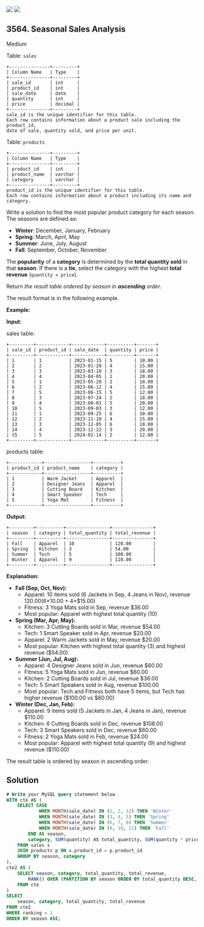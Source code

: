 [![](https://img.shields.io/github/stars/javadev/LeetCode-in-Java?label=Stars&style=flat-square)](https://github.com/javadev/LeetCode-in-Java)
[![](https://img.shields.io/github/forks/javadev/LeetCode-in-Java?label=Fork%20me%20on%20GitHub%20&style=flat-square)](https://github.com/javadev/LeetCode-in-Java/fork)

## 3564\. Seasonal Sales Analysis

Medium

Table: `sales`

    +---------------+---------+
    | Column Name   | Type    |
    +---------------+---------+
    | sale_id       | int     |
    | product_id    | int     |
    | sale_date     | date    |
    | quantity      | int     |
    | price         | decimal |
    +---------------+---------+
    sale_id is the unique identifier for this table.
    Each row contains information about a product sale including the product_id,
    date of sale, quantity sold, and price per unit. 

Table: `products`

    +---------------+---------+
    | Column Name   | Type    |
    +---------------+---------+
    | product_id    | int     |
    | product_name  | varchar |
    | category      | varchar |
    +---------------+---------+
    product_id is the unique identifier for this table.
    Each row contains information about a product including its name and category. 

Write a solution to find the most popular product category for each season. The seasons are defined as:

*   **Winter**: December, January, February
*   **Spring**: March, April, May
*   **Summer**: June, July, August
*   **Fall**: September, October, November

The **popularity** of a **category** is determined by the **total quantity sold** in that **season**. If there is a **tie**, select the category with the highest **total revenue** (`quantity × price`).

Return _the result table ordered by season in **ascending** order_.

The result format is in the following example.

**Example:**

**Input:**

sales table:

    +---------+------------+------------+----------+-------+
    | sale_id | product_id | sale_date  | quantity | price |
    +---------+------------+------------+----------+-------+
    | 1       | 1          | 2023-01-15 | 5        | 10.00 |
    | 2       | 2          | 2023-01-20 | 4        | 15.00 |
    | 3       | 3          | 2023-03-10 | 3        | 18.00 |
    | 4       | 4          | 2023-04-05 | 1        | 20.00 |
    | 5       | 1          | 2023-05-20 | 2        | 10.00 |
    | 6       | 2          | 2023-06-12 | 4        | 15.00 |
    | 7       | 5          | 2023-06-15 | 5        | 12.00 |
    | 8       | 3          | 2023-07-24 | 2        | 18.00 |
    | 9       | 4          | 2023-08-01 | 5        | 20.00 |
    | 10      | 5          | 2023-09-03 | 3        | 12.00 |
    | 11      | 1          | 2023-09-25 | 6        | 10.00 |
    | 12      | 2          | 2023-11-10 | 4        | 15.00 |
    | 13      | 3          | 2023-12-05 | 6        | 18.00 |
    | 14      | 4          | 2023-12-22 | 3        | 20.00 |
    | 15      | 5          | 2024-02-14 | 2        | 12.00 |
    +---------+------------+------------+----------+-------+ 

products table:

    +------------+-----------------+----------+
    | product_id | product_name    | category |
    +------------+-----------------+----------+
    | 1          | Warm Jacket     | Apparel  |
    | 2          | Designer Jeans  | Apparel  |
    | 3          | Cutting Board   | Kitchen  |
    | 4          | Smart Speaker   | Tech     |
    | 5          | Yoga Mat        | Fitness  |
    +------------+-----------------+----------+ 

**Output:**

    +---------+----------+----------------+---------------+
    | season  | category | total_quantity | total_revenue |
    +---------+----------+----------------+---------------+
    | Fall    | Apparel  | 10             | 120.00        |
    | Spring  | Kitchen  | 3              | 54.00         |
    | Summer  | Tech     | 5              | 100.00        |
    | Winter  | Apparel  | 9              | 110.00        |
    +---------+----------+----------------+---------------+ 

**Explanation:**

*   **Fall (Sep, Oct, Nov):**
    *   Apparel: 10 items sold (6 Jackets in Sep, 4 Jeans in Nov), revenue $120.00 (6×$10.00 + 4×$15.00)
    *   Fitness: 3 Yoga Mats sold in Sep, revenue $36.00
    *   Most popular: Apparel with highest total quantity (10)
*   **Spring (Mar, Apr, May):**
    *   Kitchen: 3 Cutting Boards sold in Mar, revenue $54.00
    *   Tech: 1 Smart Speaker sold in Apr, revenue $20.00
    *   Apparel: 2 Warm Jackets sold in May, revenue $20.00
    *   Most popular: Kitchen with highest total quantity (3) and highest revenue ($54.00)
*   **Summer (Jun, Jul, Aug):**
    *   Apparel: 4 Designer Jeans sold in Jun, revenue $60.00
    *   Fitness: 5 Yoga Mats sold in Jun, revenue $60.00
    *   Kitchen: 2 Cutting Boards sold in Jul, revenue $36.00
    *   Tech: 5 Smart Speakers sold in Aug, revenue $100.00
    *   Most popular: Tech and Fitness both have 5 items, but Tech has higher revenue ($100.00 vs $60.00)
*   **Winter (Dec, Jan, Feb):**
    *   Apparel: 9 items sold (5 Jackets in Jan, 4 Jeans in Jan), revenue $110.00
    *   Kitchen: 6 Cutting Boards sold in Dec, revenue $108.00
    *   Tech: 3 Smart Speakers sold in Dec, revenue $60.00
    *   Fitness: 2 Yoga Mats sold in Feb, revenue $24.00
    *   Most popular: Apparel with highest total quantity (9) and highest revenue ($110.00)

The result table is ordered by season in ascending order.

## Solution

```sql
# Write your MySQL query statement below
WITH cte AS (
    SELECT CASE 
            WHEN MONTH(sale_date) IN (1, 2, 12) THEN 'Winter'
            WHEN MONTH(sale_date) IN (3, 4, 5) THEN 'Spring'
            WHEN MONTH(sale_date) IN (6, 7, 8) THEN 'Summer'
            WHEN MONTH(sale_date) IN (9, 10, 11) THEN 'Fall'
        END AS season,
        category, SUM(quantity) AS total_quantity, SUM(quantity * price) AS total_revenue
    FROM sales s
    JOIN products p ON s.product_id = p.product_id
    GROUP BY season, category
),
cte2 AS (
    SELECT season, category, total_quantity, total_revenue,
        RANK() OVER (PARTITION BY season ORDER BY total_quantity DESC, total_revenue DESC) AS ranking
    FROM cte
)
SELECT 
    season, category, total_quantity, total_revenue
FROM cte2
WHERE ranking = 1
ORDER BY season ASC;
```